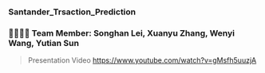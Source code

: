 ### Santander_Trsaction_Prediction
### 👩‍🎓👨‍🎓 Team Member: Songhan Lei, Xuanyu Zhang, Wenyi Wang, Yutian Sun

> Presentation Video
https://www.youtube.com/watch?v=gMsfh5uuzjA
